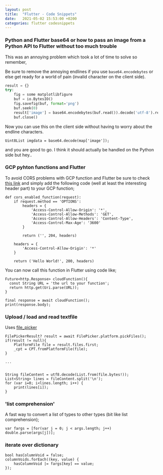 ```yaml
---
layout: post
title:  "Flutter - Code Snippets"
date:   2021-05-02 15:53:00 +0200
categories: flutter codesnippets
---
```


### Python and Flutter base64 or how to pass an image from a Python API to Flutter without too much trouble

This was an annoying problem which took a lot of time to solve so remember,

Be sure to remove the annoying endlines if you use ```base64.encodebytes``` or else get ready for a world of pain (invalid character on the client side).

```python
result = {}
try:
    fig = some matplotlibfigure
    buf = io.BytesIO()
    fig.savefig(buf, format='png')
    buf.seek(0)
    result['image'] = base64.encodebytes(buf.read()).decode('utf-8').replace('\n','') # note this line!
    buf.close()
```

Now you can use this on the client side without having to worry about the endline characters.

```
Uint8List imgdata = base64.decode(map['image']);
```

and you are good to go. I think it should actually be handled on the Python side but hey.. 


### GCP pyhton functions and Flutter

To avoid CORS problems with GCP function and Flutter be sure to check [this link](https://cloud.google.com/functions/docs/writing/http#handling_cors_requests) and simply add the following code (well at least the interesting header part) to your GCP function;

```
def cors_enabled_function(request):
    if request.method == 'OPTIONS':
        headers = {
            'Access-Control-Allow-Origin': '*',
            'Access-Control-Allow-Methods': 'GET',
            'Access-Control-Allow-Headers': 'Content-Type',
            'Access-Control-Max-Age': '3600'
        }

        return ('', 204, headers)

    headers = {
        'Access-Control-Allow-Origin': '*'
    }

    return ('Hello World!', 200, headers)
```

You can now call this function in Flutter using code like;

```
Future<http.Response> cloudFunction(){
  const String URL = 'the url to your function';
  return http.get(Uri.parse(URL));
}

final response = await cloudFunction();
print(response.body);
```

### Upload / load and read textfile 

Uses [file_picker](https://pub.dev/packages/file_picker) 

```
FilePickerResult? result = await FilePicker.platform.pickFiles();
if(result != null){
    PlatformFile file = result.files.first;
    _cpt = CPT.fromPlatformFile(file);
}

...


String fileContent = utf8.decode(List.from(file.bytes!));
List<String> lines = fileContent.split('\n');
for (var i=0; i<lines.length; i++) {
    print(lines[i]);
}
```
### 'list comprehension'

A fast way to convert a list of types to other types (bit like list comprehension);

```
var fargs = [for(var j = 0; j < args.length; j++) double.parse(args[j])];
```

### iterate over dictionary

```
bool hasColumnVoid = false;
columnVoids.forEach((key, value) {
    hasColumnVoid |= fargs[key] == value;
});
```
